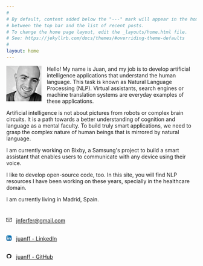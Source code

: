 ```yaml
---
#
# By default, content added below the "---" mark will appear in the home page
# between the top bar and the list of recent posts.
# To change the home page layout, edit the _layouts/home.html file.
# See: https://jekyllrb.com/docs/themes/#overriding-theme-defaults
#
layout: home
---
```


<img src = 'assets/juan-photo.png' style="float:left;width:5.8rem;margin-right:0.9rem"/>

Hello! My name is Juan, and my job is to develop artificial intelligence applications that understand the human language. This task is known as Natural Language Processing (NLP). Virtual assistants, search engines or machine translation systems are everyday examples of these applications. 

Artificial intelligence is not about pictures from robots or complex brain circuits. It is a path towards a better understanding of cognition and language as a mental faculty. To build truly smart applications, we need to grasp the complex nature of human beings that is mirrored by natural language.

I am currently working on Bixby, a Samsung's project to build a smart assistant that enables users to communicate with any device using their voice.

I like to develop open-source code, too. In this site, you will find NLP resources I have been working on these years, specially in the healthcare domain.

I am currently living in Madrid, Spain.

<p style="line-height: 80%;">

<br/>

<img src = 'assets/mail.png' style="width: 2.8%; margin-right: 0.5rem;"/> <a href="mailto:&#106;&#110;&#102;&#101;&#114;&#102;&#101;&#114;&#064;&#103;&#109;&#097;&#105;&#108;&#046;&#099;&#111;&#109;">&#106;&#110;&#102;&#101;&#114;&#102;&#101;&#114;&#064;&#103;&#109;&#097;&#105;&#108;&#046;&#099;&#111;&#109;</a> <br/><br/>

<img src = 'assets/linkedin.png' style="width: 2.8%; margin-right: 0.5rem;"/> <a href="https://www.linkedin.com/in/juanff/">juanff - LinkedIn</a> <br/><br/>

<img src = 'assets/github.png' style="width: 2.8%; margin-right: 0.5rem;"/> <a href="https://github.com/JuanFF/">juanff - GitHub</a> <br/><br/>

</p>